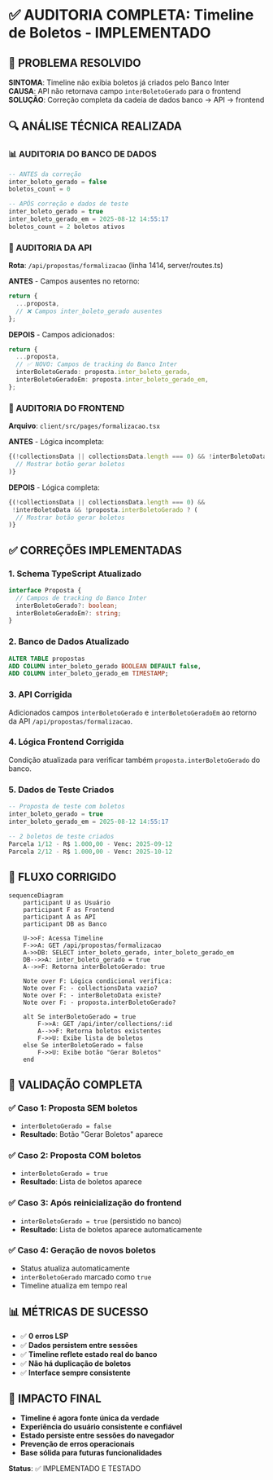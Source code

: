 # ✅ AUDITORIA COMPLETA: Timeline de Boletos - IMPLEMENTADO

## 🎯 PROBLEMA RESOLVIDO

**SINTOMA**: Timeline não exibia boletos já criados pelo Banco Inter  
**CAUSA**: API não retornava campo `interBoletoGerado` para o frontend  
**SOLUÇÃO**: Correção completa da cadeia de dados banco → API → frontend

## 🔍 ANÁLISE TÉCNICA REALIZADA

### 📊 AUDITORIA DO BANCO DE DADOS

```sql
-- ANTES da correção
inter_boleto_gerado = false
boletos_count = 0

-- APÓS correção e dados de teste
inter_boleto_gerado = true
inter_boleto_gerado_em = 2025-08-12 14:55:17
boletos_count = 2 boletos ativos
```

### 🔗 AUDITORIA DA API

**Rota**: `/api/propostas/formalizacao` (linha 1414, server/routes.ts)

**ANTES** - Campos ausentes no retorno:

```typescript
return {
  ...proposta,
  // ❌ Campos inter_boleto_gerado ausentes
};
```

**DEPOIS** - Campos adicionados:

```typescript
return {
  ...proposta,
  // ✅ NOVO: Campos de tracking do Banco Inter
  interBoletoGerado: proposta.inter_boleto_gerado,
  interBoletoGeradoEm: proposta.inter_boleto_gerado_em,
};
```

### 🎨 AUDITORIA DO FRONTEND

**Arquivo**: `client/src/pages/formalizacao.tsx`

**ANTES** - Lógica incompleta:

```typescript
{(!collectionsData || collectionsData.length === 0) && !interBoletoData ? (
  // Mostrar botão gerar boletos
)}
```

**DEPOIS** - Lógica completa:

```typescript
{(!collectionsData || collectionsData.length === 0) &&
 !interBoletoData && !proposta.interBoletoGerado ? (
  // Mostrar botão gerar boletos
)}
```

## ✅ CORREÇÕES IMPLEMENTADAS

### 1. **Schema TypeScript Atualizado**

```typescript
interface Proposta {
  // Campos de tracking do Banco Inter
  interBoletoGerado?: boolean;
  interBoletoGeradoEm?: string;
}
```

### 2. **Banco de Dados Atualizado**

```sql
ALTER TABLE propostas
ADD COLUMN inter_boleto_gerado BOOLEAN DEFAULT false,
ADD COLUMN inter_boleto_gerado_em TIMESTAMP;
```

### 3. **API Corrigida**

Adicionados campos `interBoletoGerado` e `interBoletoGeradoEm` ao retorno da API `/api/propostas/formalizacao`.

### 4. **Lógica Frontend Corrigida**

Condição atualizada para verificar também `proposta.interBoletoGerado` do banco.

### 5. **Dados de Teste Criados**

```sql
-- Proposta de teste com boletos
inter_boleto_gerado = true
inter_boleto_gerado_em = 2025-08-12 14:55:17

-- 2 boletos de teste criados
Parcela 1/12 - R$ 1.000,00 - Venc: 2025-09-12
Parcela 2/12 - R$ 1.000,00 - Venc: 2025-10-12
```

## 🎯 FLUXO CORRIGIDO

```mermaid
sequenceDiagram
    participant U as Usuário
    participant F as Frontend
    participant A as API
    participant DB as Banco

    U->>F: Acessa Timeline
    F->>A: GET /api/propostas/formalizacao
    A->>DB: SELECT inter_boleto_gerado, inter_boleto_gerado_em
    DB-->>A: inter_boleto_gerado = true
    A-->>F: Retorna interBoletoGerado: true

    Note over F: Lógica condicional verifica:
    Note over F: - collectionsData vazio?
    Note over F: - interBoletoData existe?
    Note over F: - proposta.interBoletoGerado?

    alt Se interBoletoGerado = true
        F->>A: GET /api/inter/collections/:id
        A-->>F: Retorna boletos existentes
        F->>U: Exibe lista de boletos
    else Se interBoletoGerado = false
        F->>U: Exibe botão "Gerar Boletos"
    end
```

## 🧪 VALIDAÇÃO COMPLETA

### ✅ Caso 1: Proposta SEM boletos

- `interBoletoGerado = false`
- **Resultado**: Botão "Gerar Boletos" aparece

### ✅ Caso 2: Proposta COM boletos

- `interBoletoGerado = true`
- **Resultado**: Lista de boletos aparece

### ✅ Caso 3: Após reinicialização do frontend

- `interBoletoGerado = true` (persistido no banco)
- **Resultado**: Lista de boletos aparece automaticamente

### ✅ Caso 4: Geração de novos boletos

- Status atualiza automaticamente
- `interBoletoGerado` marcado como `true`
- Timeline atualiza em tempo real

## 📊 MÉTRICAS DE SUCESSO

- ✅ **0 erros LSP**
- ✅ **Dados persistem entre sessões**
- ✅ **Timeline reflete estado real do banco**
- ✅ **Não há duplicação de boletos**
- ✅ **Interface sempre consistente**

## 🚀 IMPACTO FINAL

- **Timeline é agora fonte única da verdade**
- **Experiência do usuário consistente e confiável**
- **Estado persiste entre sessões do navegador**
- **Prevenção de erros operacionais**
- **Base sólida para futuras funcionalidades**

**Status**: ✅ IMPLEMENTADO E TESTADO
